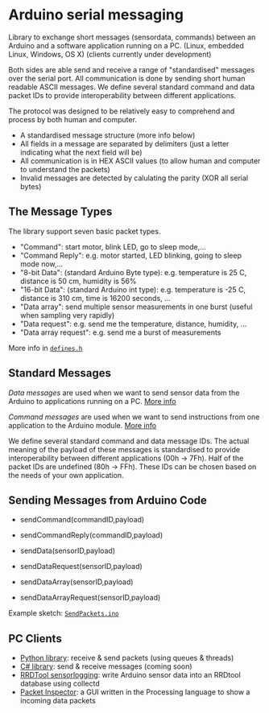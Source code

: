 # Arduino serial messaging

Library to exchange short messages (sensordata, commands) between an Arduino and a software application running on a PC. (Linux, embedded Linux, Windows, OS X) (clients currently under development)

Both sides are able send and receive a range of "standardised" messages over the serial port. All communication is done by sending short human readable ASCII messages. We define several standard command and data packet IDs to provide interoperability between different applications.

The protocol was designed to be relatively easy to comprehend and process by both human and computer.
 * A standardised message structure (more info below)
 * All fields in a message are separated by delimiters (just a letter indicating what the next field will be)
 * All communication is in HEX ASCII values (to allow human and computer to understand the packets)
 * Invalid messages are detected by calulating the parity (XOR all serial bytes) 

## The Message Types

The library support seven basic packet types.

 * "Command": start motor, blink LED, go to sleep mode,...
 * "Command Reply": e.g. motor started, LED blinking, going to sleep mode now,...
 * "8-bit Data": (standard Arduino Byte type): e.g. temperature is 25 C, distance is 50 cm, humidity is 56%
 * "16-bit Data": (standard Arduino int type): e.g. temperature is -25 C, distance is 310 cm, time is 16200 seconds, ...
 * "Data array": send multiple sensor measurements in one burst (useful when sampling very rapidly)
 * "Data request": e.g. send me the temperature, distance, humidity, ...
 * "Data array request": e.g. send me a burst of measurements

More info in [`defines.h`](https://github.com/jeroendoggen/Arduino-serial-messaging/blob/master/SerialPacket/defines.h)

## Standard Messages

*Data messages* are used when we want to send sensor data from the Arduino to applications running on a PC. [More info](https://github.com/jeroendoggen/Arduino-serial-messaging/wiki/Sensordata-messages)

*Command messages* are used when we want to send instructions from one application to the Arduino module. [More info](https://github.com/jeroendoggen/Arduino-serial-messaging/wiki/Command-messages)

We define several standard command and data message IDs. The actual meaning of the payload of these messages is standardised to provide interoperability between different applications (00h -> 7Fh). Half of the packet IDs are undefined (80h -> FFh). These IDs can be chosen based on the needs of your own application.


## Sending Messages from Arduino Code

 * sendCommand(commandID,payload)
 * sendCommandReply(commandID,payload)

 * sendData(sensorID,payload)
 * sendDataRequest(sensorID,payload)

 * sendDataArray(sensorID,payload)
 * sendDataArrayRequest(sensorID,payload)

Example sketch: [`SendPackets.ino`](https://github.com/jeroendoggen/Arduino-serial-messaging/blob/master/SerialPacket/examples/SendPackets/SendPackets.ino)

## PC Clients

 * [Python library](https://github.com/jeroendoggen/Arduino-serial-messaging/tree/master/Clients/Python): receive & send packets (using queues & threads)
 * [C# library](https://github.com/jeroendoggen/Arduino-serial-messaging/tree/master/Clients): send & receive messages (coming soon)
 * [RRDTool sensorlogging](https://github.com/jeroendoggen/Arduino-serial-messaging/tree/master/Clients/Collectd): write Arduino sensor data into an RRDtool database using collectd
 * [Packet Inspector](https://github.com/jeroendoggen/Arduino-serial-messaging/tree/master/Clients/Processing): a GUI written in the Processing language to show a incoming data packets
